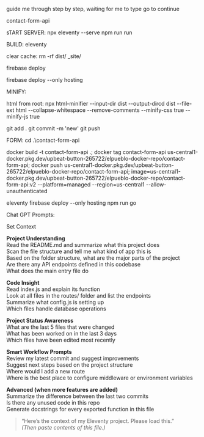  

guide me through step by step, waiting for me to type go to continue

contact-form-api

 sTART SERVER: 
npx eleventy --serve
npm run run

 BUILD: 
eleventy

clear cache: 
rm -rf dist/ _site/


firebase deploy 

firebase deploy --only hosting


MINIFY:

html from root:
npx html-minifier --input-dir dist --output-dircd  dist --file-ext html --collapse-whitespace --remove-comments --minify-css true --minify-js true


git add .
git commit -m 'new'
git push

FORM:
cd .\contact-form-api 

docker build -t contact-form-api .; docker tag contact-form-api us-central1-docker.pkg.dev/upbeat-button-265722/elpueblo-docker-repo/contact-form-api; docker push us-central1-docker.pkg.dev/upbeat-button-265722/elpueblo-docker-repo/contact-form-api; image=us-central1-docker.pkg.dev/upbeat-button-265722/elpueblo-docker-repo/contact-form-api:v2 --platform=managed --region=us-central1 --allow-unauthenticated





eleventy  firebase deploy --only hosting 
npm run go

 

Chat GPT Prompts: 


Set Context

**Project Understanding**  
Read the README.md and summarize what this project does  
Scan the file structure and tell me what kind of app this is  
Based on the folder structure, what are the major parts of the project  
Are there any API endpoints defined in this codebase  
What does the main entry file do  

**Code Insight**  
Read index.js and explain its function  
Look at all files in the routes/ folder and list the endpoints  
Summarize what config.js is setting up  
Which files handle database operations  

**Project Status Awareness**  
What are the last 5 files that were changed  
What has been worked on in the last 3 days  
Which files have been edited most recently  

**Smart Workflow Prompts**  
Review my latest commit and suggest improvements  
Suggest next steps based on the project structure  
Where would I add a new route  
Where is the best place to configure middleware or environment variables  

**Advanced (when more features are added)**  
Summarize the difference between the last two commits  
Is there any unused code in this repo  
Generate docstrings for every exported function in this file


> “Here’s the context of my Eleventy project. Please load this.”  
> *(Then paste contents of this file.)*
